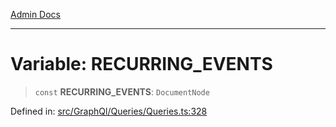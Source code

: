 [Admin Docs](/)

***

# Variable: RECURRING\_EVENTS

> `const` **RECURRING\_EVENTS**: `DocumentNode`

Defined in: [src/GraphQl/Queries/Queries.ts:328](https://github.com/PalisadoesFoundation/talawa-admin/blob/main/src/GraphQl/Queries/Queries.ts#L328)
